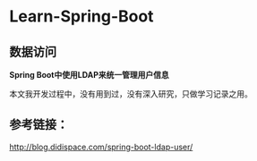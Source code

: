 # Learn-Spring-Boot

## 数据访问

**Spring Boot中使用LDAP来统一管理用户信息**

本文我开发过程中，没有用到过，没有深入研究，只做学习记录之用。

## 参考链接：

http://blog.didispace.com/spring-boot-ldap-user/